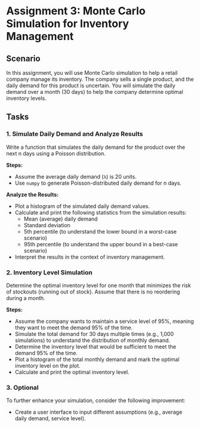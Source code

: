 # Assignment 3: Monte Carlo Simulation for Inventory Management

## Scenario
In this assignment, you will use Monte Carlo simulation to help a retail company manage its inventory. The company sells a single product, and the daily demand for this product is uncertain. You will simulate the daily demand over a month (30 days) to help the company determine optimal inventory levels.

## Tasks

### 1. Simulate Daily Demand and Analyze Results
Write a function that simulates the daily demand for the product over the next n days using a Poisson distribution.

**Steps:**
- Assume the average daily demand (`λ`) is 20 units.
- Use `numpy` to generate Poisson-distributed daily demand for n days.

**Analyze the Results:**
- Plot a histogram of the simulated daily demand values.
- Calculate and print the following statistics from the simulation results:
  - Mean (average) daily demand
  - Standard deviation
  - 5th percentile (to understand the lower bound in a worst-case scenario)
  - 95th percentile (to understand the upper bound in a best-case scenario)
- Interpret the results in the context of inventory management.

### 2. Inventory Level Simulation
Determine the optimal inventory level for one month that minimizes the risk of stockouts (running out of stock). Assume that there is no reordering during a month.

**Steps:**
- Assume the company wants to maintain a service level of 95%, meaning they want to meet the demand 95% of the time.
- Simulate the total demand for 30 days multiple times (e.g., 1,000 simulations) to understand the distribution of monthly demand.
- Determine the inventory level that would be sufficient to meet the demand 95% of the time.
- Plot a histogram of the total monthly demand and mark the optimal inventory level on the plot.
- Calculate and print the optimal inventory level.

### 3. Optional
To further enhance your simulation, consider the following improvement:
- Create a user interface to input different assumptions (e.g., average daily demand, service level).